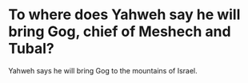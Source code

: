 # To where does Yahweh say he will bring Gog, chief of Meshech and Tubal?

Yahweh says he will bring Gog to the mountains of Israel.
